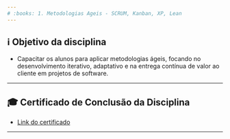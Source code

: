 ```yaml
---
# :books: 1. Metodologias Ageis - SCRUM, Kanban, XP, Lean
---
```

## :information_source: Objetivo da disciplina
- Capacitar os alunos para aplicar metodologias ágeis, focando no desenvolvimento iterativo, adaptativo e na entrega contínua de valor ao cliente em projetos de software.

---
## :mortar_board: Certificado de Conclusão da Disciplina
- [Link do certificado](./Certificado%20de%20Conclusao%20da%20Disciplina.pdf)

---